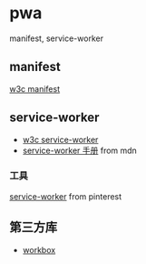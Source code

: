 # pwa

manifest, service-worker

## manifest

[w3c manifest](https://github.com/w3c/manifest)

## service-worker

* [w3c service-worker](https://github.com/w3c/ServiceWorker)
* [service-worker 手册](https://github.com/mozilla/serviceworker-cookbook) from mdn

### 工具

[service-worker](https://github.com/pinterest/service-workers) from pinterest


## 第三方库

* [workbox](https://github.com/GoogleChrome/workbox)